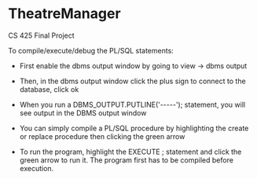 # TheatreManager
CS 425 Final Project

To compile/execute/debug the PL/SQL statements:
- First enable the dbms output window by going to view -> dbms output
- Then, in the dbms output window click the plus sign to connect to the database, click ok
- When you run a DBMS_OUTPUT.PUTLINE('-----'); statement, you will see output in the DBMS output window

- You can simply compile a PL/SQL procedure by highlighting the create or replace procedure then clicking the green arrow
- To run the program, highlight the EXECUTE <procedure>; statement and click the green arrow to run it. The program first has to be compiled before execution.
